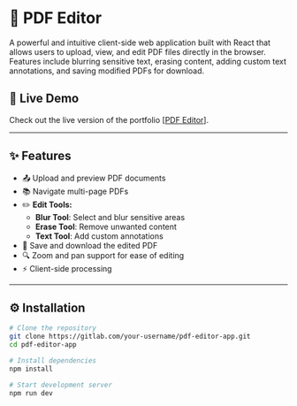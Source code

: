 # 📄 PDF Editor

A powerful and intuitive client-side web application built with React that allows users to upload, view, and edit PDF files directly in the browser. Features include blurring sensitive text, erasing content, adding custom text annotations, and saving modified PDFs for download.

## 🚀 Live Demo

Check out the live version of the portfolio [[PDF Editor](https://pdf-editor-shivam-kumar-sahs-projects.vercel.app/)].

---

## ✨ Features

- 📤 Upload and preview PDF documents
- 📚 Navigate multi-page PDFs
- ✏️ **Edit Tools:**
  - **Blur Tool**: Select and blur sensitive areas
  - **Erase Tool**: Remove unwanted content
  - **Text Tool**: Add custom annotations
- 💾 Save and download the edited PDF
- 🔍 Zoom and pan support for ease of editing
- ⚡ Client-side processing 
---

## ⚙️ Installation

```bash
# Clone the repository
git clone https://gitlab.com/your-username/pdf-editor-app.git
cd pdf-editor-app

# Install dependencies
npm install

# Start development server
npm run dev
